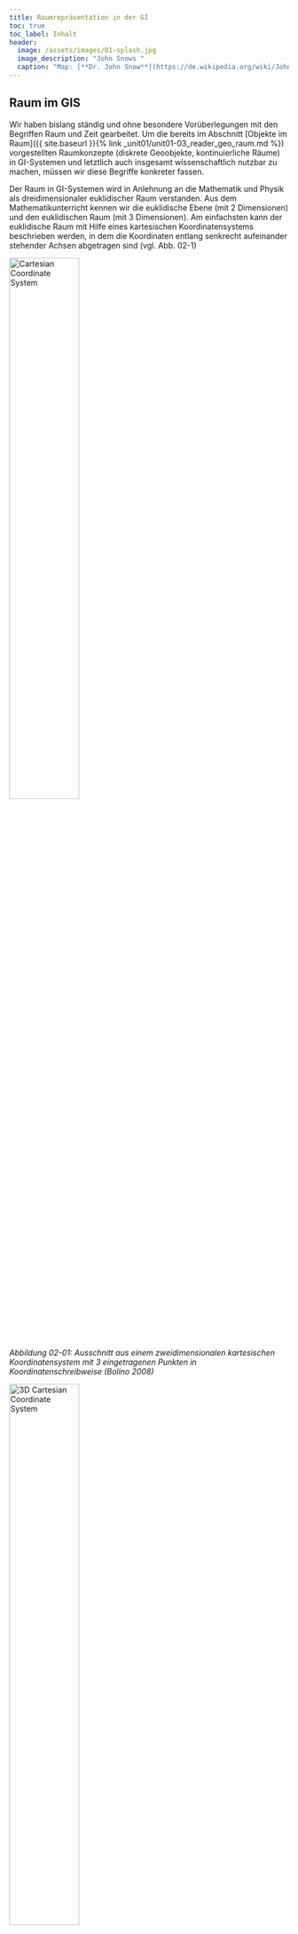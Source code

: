 ```yaml
---
title: Raumrepräsentation in der GI
toc: true
toc_label: Inhalt
header:
  image: /assets/images/01-splash.jpg
  image_description: "John Snows "
  caption: "Map: [**Dr. John Snow**](https://de.wikipedia.org/wiki/John_Snow_(Mediziner)) [Wellcome Library via wikimedia](https://w.wiki/QtV)"
---
```

## Raum im GIS

Wir haben bislang ständig und ohne besondere Vorüberlegungen mit den Begriffen Raum und Zeit gearbeitet. Um die bereits im Abschnitt [Objekte im Raum]({{ site.baseurl }}{% link _unit01/unit01-03_reader_geo_raum.md %}) vorgestellten Raumkonzepte (diskrete Geoobjekte, kontinuierliche Räume) in GI-Systemen und letztlich auch insgesamt wissenschaftlich nutzbar zu machen, müssen wir diese Begriffe konkreter fassen.

Der Raum in GI-Systemen wird in Anlehnung an die Mathematik und Physik als dreidimensionaler euklidischer Raum verstanden. Aus dem Mathematikunterricht kennen wir die euklidische Ebene (mit 2 Dimensionen) und den euklidischen Raum (mit 3 Dimensionen). Am einfachsten kann der euklidische Raum mit Hilfe eines kartesischen Koordinatensystems beschrieben werden, in dem die Koordinaten entlang senkrecht aufeinander stehender Achsen abgetragen sind (vgl. Abb. 02-1)

<html><a
href="http://upload.wikimedia.org/wikipedia/commons/thumb/0/0e/Cartesian-coordinate-system.svg/354px-Cartesian-coordinate-system.svg.png" title="Cartesian Coordinate System"> <img src="http://upload.wikimedia.org/wikipedia/commons/thumb/0/0e/Cartesian-coordinate-system.svg/354px-Cartesian-coordinate-system.svg.png" width="50%"  alt="Cartesian Coordinate System"></a> </html>

*Abbildung 02-01: Ausschnitt aus einem zweidimensionalen kartesischen Koordinatensystem mit 3 eingetragenen Punkten in Koordinatenschreibweise (Bolino 2008)*

<html><a
href="http://upload.wikimedia.org/wikipedia/commons/thumb/2/2c/3D_coordinate_system.svg/487px-3D_coordinate_system.svg.png" title="3D Cartesian Coordinate System"> <img src="http://upload.wikimedia.org/wikipedia/commons/thumb/2/2c/3D_coordinate_system.svg/487px-3D_coordinate_system.svg.png" width="50%"  alt="3D Cartesian Coordinate System"></a> </html>

*Abbildung 02-2: Allgemeine Abbildung eines dreidimensionales kartesischen Koordinatensystem mit euklidischen Ebenen durch den Ursprungspunkt (Sakurambo 2007)*

## Die Raumrichtungen 

Bislang haben wir von Geoobjekten als definierten Objekten mit eindeutiger Position (Koordinaten) gesprochen. Mit Hilfe der Koordinate (x- und y-Wert) kann im zweidimensionalen Raum die Position eines Punktes eindeutig festgelegt werden. In der Regel spielt auch die Höhe des Punktes, im Sinne von z. B. der Höhe über dem Meeresspiegel oder der Höhe über der Erdoberfläche, eine Rolle. Hierfür muss folglich auch die dritte Raumdimension (z-Wert) berücksichtigt werden (vgl. Abb. 02-2).

Wenn ein Geoobjekt durch einen Punkt repräsentiert wird, dann ist für eine eindeutige Verortung ein Punkt (x, y, z) im dreidimensionalen Raum ausreichend. Oft haben die in Karten oder GI-Systemen repräsentierten Geoobjekte aber auch selbst eine mehrdimensionale Ausbildung. Dabei versteht man unter der Dimension eines Geoobjektes die voneinander unabhängigen Raumrichtungen, die zur Repräsentation des Geoobjekts verwendet werden (vgl. Abb. 02-3). Diese korrespondieren mit den geometrischen Eigenschaften von Punkten, Strecken, Flächen und Körpern in einem kartesischen Koordinatensystem:
* 0D Geoobjekte: Punkte (Orte); keine Länge und Fläche (z.B. Messstation, Bohrpunkt)
* 1D Geoobjekte: Strecken; definiert durch eine Länge aber keine Fläche (Gewässerlängsprofil, vertikales Bodenprofil)
* 2D Geoobjekte: Flächen; definieren einen geschlossenen Linienzug (Sportplatz,  Stadtgebiet, Einzugsgebiet)
* 3D Geoobjekte: Körper; werden z. B. als Volumen-Körper (Solide) oder Grenzflächen-Körper (Polyeder) definiert (Grundwasserkörper, Atmosphäre).

<html>
<a href="https://www.flickr.com/photos/environmentalinformatics-marburg/13970512442" title="Abbildung 02-03: Dimensionalitäten by Environmental Informatics Marburg, on Flickr"><img src="https://farm8.staticflickr.com/7087/13970512442_289d700fb6.jpg" width="125%" alt="Dimensionalitäten"></a>
</html>


*Abbildung 02-03: Dimensionalität von Geoobjekten (verändert nach Bartelme 2005)*

Neben den räumlichen Merkmalen sind Geoobjekte durch weitere Eigenschaften charakterisiert (z. B. kann einem Fluss ein Name zugeordnet sein, einer Stadt die Einwohnerzahl etc.). Diese, nicht die räumliche Geometrie betreffenden Merkmale eines Geoobjektes, werden als Attribute bezeichnet und bilden die thematische Dimension. Die zeitliche Veränderung von Geoobjekten oder Systemen wird in der Regel 4. Dimension genannt.

## Die Lage im Raum

Für die vollständige und korrekte Repräsentation von Geoobjekten benötigen wir neben dem Ort (Geometrie) und der thematischen Dimension auch noch die relative Lage der Objekte zueinander. Die relative Lage von Geoobjekten zueinander wird als Topologie bezeichnet. Sie zu bestimmen erscheint zunächst einfach. Wir können die geometrische Situation nutzen, um Sie zu berechnen. Schwieriger ist es, wenn diese Punkte exakt die gleichen Raumkoordinaten aufweisen und sich nur in der Höhenangabe (Dimensionalität) unterscheiden, wie etwa in einem Gebäudeplan die Ausgänge eines Aufzugs oder wenn es nicht auf die exakte Lage zueinander ankommt, sondern auf Information was ist benachbart. Ein bekanntes Praxisbeispiel für eine topologische Betrachtungsweise ist ein Liniennetzplan der in Abbildung 02-4 die Buslinien und Haltestellen für Marburg dargestellt.

![Full screen version of the map]({{ site.baseurl }}/assets/images/unit02/mr_biko_net.png){:target="_blank"}

*Abbildung 02-04: Tagesliniennetzplan der Stadtwerke Marburg. Nur die wenigsten Menschen würden einen Netzfahrplan nutzen, um etwa eine Stadtbesichtigung zu Fuß zu planen, oder aber die geometrisch exakte Lage der Haltestellen zueinander zu ermitteln (Stadtwerke Marburg 2020)*


## Geometrie, Dimensionen und Topologie

In vielen, ja den meisten Situationen ist die korrekte Verknüpfung von Geometrie, Topologie und Dimension unerlässlich. Verbindet man unterschiedliche Geoobjekte zu komplexen Einheiten, kann es zu Überschneidungen, Lücken oder anderen räumlichen Zuständen der Repräsentation der Wirklichkeit kommen. Bei Karten kennen wir dieses Problem nicht, da die bildhafte Wiedergabe der repräsentierten Welt zwangsweise zweidimensional ist und kartographische Symbolik zur Darstellung dieses Mangels verfügbar ist (z.B. Schraffen für die dritte Dimension der Höhe). Im GIS bilden wir die Welt hingegen multidimensional ab . So können sich zum Beispiel zwei Streckenabschnitte, die durch jeweils zwei Koordinaten bestimmt sind, kreuzen. Sind dies eine Bundesstraße und eine Autobahn, findet diese Kreuzung in der Echtwelt mit Hilfe einer Brücke statt. Im GI-System muss diese Brücke im Sinne einer fehlenden Verbindung zwischen Autobahn und Bundesstraße durch die exakte Geometrie, Topologie und Dimension abgebildet werden. Geschieht dies nicht, verlangt das Navigationsgerät vielleicht die direkte Auffahrt auf die Autobahn, weil es die Brücke für eine Kreuzung hält oder leitet gegen die Fahrtrichtung auf die Autobahn.

Eine geeignete räumliche und zeitliche Beschreibung von Geoobjekten und ihrer Eigenschaften macht es also erforderlich, neben der Geometrie auch die Topologie und Dimension des Objektes bzw. des räumlichen Kontinuums zu kennen und adäquat abzubilden.



## Denken Sie mit...
Besuchen Sie die folgenden Webseiten. Analysieren Sie vor dem Hintergrund Ihres neu erworbenen Wissens folgendes:

*    [Öffentliche WCs in Australien](https://toiletmap.gov.au/Plan)
*    [Aktuelle Pegel Lahn](http://www.wetterbote.de/wetter/pegel/lahn.htm)
*    [Bad Arolsen](http://www.hlug.de/medien/luft/recherche/recherche.php?station=1115)
*    [Cineplex](http://www.cineplex.de/kino/home/city32/)


  * Was wird repräsentiert? Geoobjekte oder Raumkontinua?
  * Welche Dimension und Geometrie liegt der Repräsentation ihrer Meinung nach zugrunde?
  * Versuchen Sie einige weitere alltägliche Beispiele für die Bedeutung von Lage und Dimensionalität zu finden.
  

